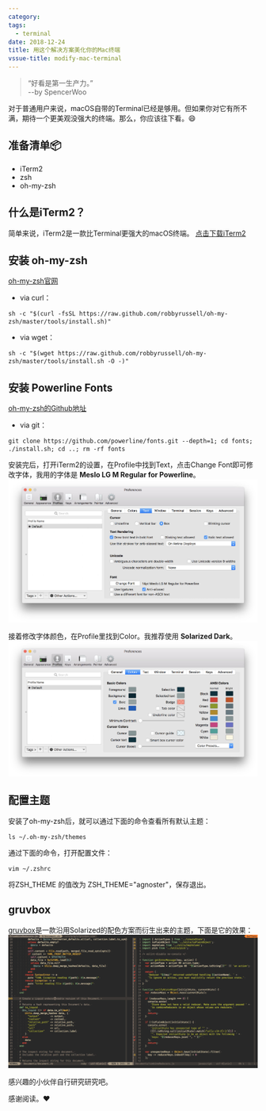```yaml
---
category: 
tags:
  - terminal
date: 2018-12-24
title: 用这个解决方案美化你的Mac终端
vssue-title: modify-mac-terminal
---
```




> “好看是第一生产力。”     
> --by SpencerWoo
  
对于普通用户来说，macOS自带的Terminal已经是够用。但如果你对它有所不满，期待一个更美观没强大的终端。那么，你应该往下看。😄
## 准备清单📦
- iTerm2
- zsh
- oh-my-zsh

## 什么是iTerm2？
简单来说，iTerm2是一款比Terminal更强大的macOS终端。
[点击下载iTerm2](https://www.iterm2.com/downloads.html)

## 安装 oh-my-zsh
[oh-my-zsh官网](https://ohmyz.sh/)

- via curl：
```
sh -c "$(curl -fsSL https://raw.github.com/robbyrussell/oh-my-zsh/master/tools/install.sh)"
```
 
- via wget：
```
sh -c "$(wget https://raw.github.com/robbyrussell/oh-my-zsh/master/tools/install.sh -O -)"
```

## 安装 Powerline Fonts
[oh-my-zsh的Github地址](https://github.com/robbyrussell/oh-my-zsh/)

- via git：
```
git clone https://github.com/powerline/fonts.git --depth=1; cd fonts; ./install.sh; cd ..; rm -rf fonts
```
安装完后，打开iTerm2的设置，在Profile中找到Text，点击Change Font即可修改字体，我用的字体是 **Meslo LG M Regular for Powerline**。
![](https://raw.githubusercontent.com/yiukuenchu/image-farm/master/img/006tKfTcgy1g078c4t58sj31ga0u0wtt.jpg)
  
接着修改字体颜色，在Profile里找到Color。我推荐使用 **Solarized Dark**。
![](https://raw.githubusercontent.com/yiukuenchu/image-farm/master/img/006tKfTcgy1g0784y62jlj31jj0u07jl.jpg)

## 配置主题
安装了oh-my-zsh后，就可以通过下面的命令查看所有默认主题：
```
ls ~/.oh-my-zsh/themes
```
通过下面的命令，打开配置文件：
```
vim ~/.zshrc
```
将ZSH_THEME 的值改为 ZSH_THEME="agnoster"，保存退出。

## gruvbox
[gruvbox](https://github.com/morhetz/gruvbox)是一款沿用Solarized的配色方案而衍生出来的主题，下面是它的效果：
![](https://raw.githubusercontent.com/yiukuenchu/image-farm/master/img/006tKfTcgy1g078qhjwqdj31k30u0aqu.jpg)

感兴趣的小伙伴自行研究研究吧。
 
感谢阅读。❤️

